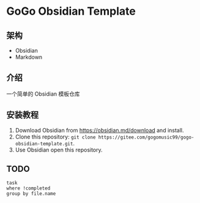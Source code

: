 # GoGo Obsidian Template

## 架构

- Obsidian
- Markdown

## 介绍

一个简单的 Obsidian 模板仓库

## 安装教程

1. Download Obsidian from https://obsidian.md/download and install.
2. Clone this repository: `git clone https://gitee.com/gogomusic99/gogo-obsidian-template.git`.
3. Use Obsidian open this repository.

## TODO

```dataview
task
where !completed
group by file.name
```
